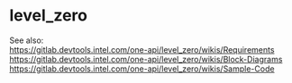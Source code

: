 # level_zero

See also:  
https://gitlab.devtools.intel.com/one-api/level_zero/wikis/Requirements  
https://gitlab.devtools.intel.com/one-api/level_zero/wikis/Block-Diagrams  
https://gitlab.devtools.intel.com/one-api/level_zero/wikis/Sample-Code  
